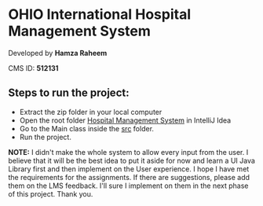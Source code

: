 # OHIO International Hospital Management System
Developed by **Hamza Raheem**

CMS ID: **512131**


## Steps to run the project:
- Extract the zip folder in your local computer
- Open the root folder [Hospital Management System]() in IntelliJ Idea
- Go to the Main class inside the [src](src) folder. 
- Run the project.

**NOTE:** I didn't make the whole system to allow every input from the user. I believe that it will be the best idea to put it aside for now and learn a UI Java Library first and then implement on the User experience. I hope I have met the requirements for the assignments. If there are suggestions, please add them on the LMS feedback. I'll sure I implement on them in the next phase of this project. Thank you.